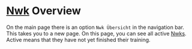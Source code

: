 # [Nwk](./../glossary.md#nwk) Overview

On the main page there is an option `Nwk Übersicht` in the navigation bar.
This takes you to a new page.
On this page, you can see all active [Nwks](./../glossary.md#nwk).
Active means that they have not yet finished their training.